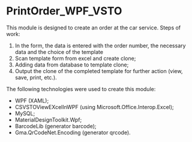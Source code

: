 # PrintOrder_WPF_VSTO

This module is designed to create an order at the car service.
Steps of work:
1) In the form, the data is entered with the order number, the necessary data and the choice of the template
2) Scan template form from excel and create clone;
3) Adding data from database to template clone;
4) Output the clone of the completed template for further action (view, save, print, etc.).

The following technologies were used to create this module:
 - WPF (XAML);
 - CSVSTOViewEXcelInWPF (using Microsoft.Office.Interop.Excel);
 - MySQL;
 - MaterialDesignToolkit.Wpf;
 - BarcodeLib (generator barcode);
 - Gma.QrCodeNet.Encoding (generator qrcode).
